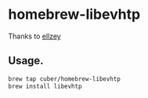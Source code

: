 homebrew-libevhtp
=================

Thanks to [ellzey](https://github.com/criticalstack/libevhtp/ "Libevhtp - Based libevent HTTP framework")

Usage.
-----------------
``` bash
brew tap cuber/homebrew-libevhtp
brew install libevhtp
```
